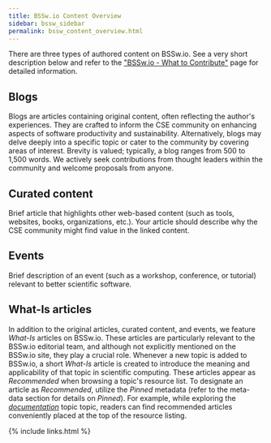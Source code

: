 ```yaml
---
title: BSSw.io Content Overview
sidebar: bssw_sidebar
permalink: bssw_content_overview.html
---
```


There are three types of authored content on BSSw.io. See a very short description below and refer to the ["BSSw.io - What to Contribute"](https://bssw.io/pages/what-to-contribute-content-for-better-scientific-software) page for detailed information.

## Blogs

Blogs are articles containing original content, often reflecting the author's experiences. They are crafted to inform the CSE community on enhancing aspects of software productivity and sustainability. Alternatively, blogs may delve deeply into a specific topic or cater to the community by covering areas of interest. Brevity is valued; typically, a blog ranges from 500 to 1,500 words. We actively seek contributions from thought leaders within the community and welcome proposals from anyone.

## Curated content 

Brief article that highlights other web-based content (such as tools, websites, books, organizations, etc.). Your article should describe why the CSE community might find value in the linked content.


## Events

Brief description of an event (such as a workshop, conference, or tutorial) relevant to better scientific software.


## What-Is articles

In addition to the original articles, curated content, and events, we feature *What-Is* articles on BSSw.io. These articles are particularly relevant to the BSSw.io editorial team, and although not explicitly mentioned on the BSSw.io site, they play a crucial role. Whenever a new topic is added to BSSw.io, a short *What-Is* article is created to introduce the meaning and applicability of that topic in scientific computing. These articles appear as *Recommended* when browsing a topic's resource list. To designate an article as *Recommended*, utilize the *Pinned* metadata (refer to the meta-data section for details on *Pinned*). For example, while exploring the *[documentation](https://bssw.io/items?topic=documentation)* topic topic, readers can find recommended articles conveniently placed at the top of the resource listing.



{% include links.html %}
